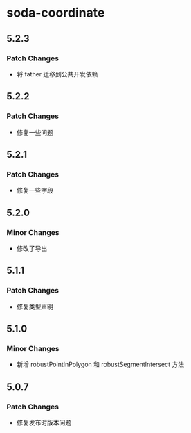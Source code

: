 # soda-coordinate

## 5.2.3

### Patch Changes

-   将 father 迁移到公共开发依赖

## 5.2.2

### Patch Changes

-   修复一些问题

## 5.2.1

### Patch Changes

-   修复一些字段

## 5.2.0

### Minor Changes

-   修改了导出

## 5.1.1

### Patch Changes

-   修复类型声明

## 5.1.0

### Minor Changes

-   新增 robustPointInPolygon 和 robustSegmentIntersect 方法

## 5.0.7

### Patch Changes

-   修复发布时版本问题
